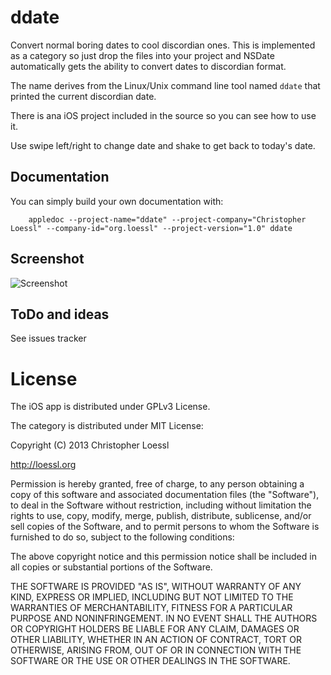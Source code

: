 ddate
=====

Convert normal boring dates to cool discordian ones.
This is implemented as a category so just drop the files into your project and NSDate automatically gets the ability to convert dates to discordian format.

The name derives from the Linux/Unix command line tool named `ddate` that printed the current discordian date.

There is ana iOS project included in the source so you can see how to use it.

Use swipe left/right to change date and shake to get back to today's date.


Documentation
-------------

You can simply build your own documentation with:

        appledoc --project-name="ddate" --project-company="Christopher Loessl" --company-id="org.loessl" --project-version="1.0" ddate


Screenshot
----------

![Screenshot](http://loessl.org/projekte/ddate/images/screenshot01.png)


ToDo and ideas
--------------

See issues tracker


License
=======

The iOS app is distributed under GPLv3 License.

The category is distributed under MIT License:

Copyright (C) 2013 Christopher Loessl

http://loessl.org

Permission is hereby granted, free of charge, to any person obtaining a copy
of this software and associated documentation files (the "Software"), to deal
in the Software without restriction, including without limitation the rights
to use, copy, modify, merge, publish, distribute, sublicense, and/or sell
copies of the Software, and to permit persons to whom the Software is
furnished to do so, subject to the following conditions:

The above copyright notice and this permission notice shall be included in
all copies or substantial portions of the Software.

THE SOFTWARE IS PROVIDED "AS IS", WITHOUT WARRANTY OF ANY KIND, EXPRESS OR
IMPLIED, INCLUDING BUT NOT LIMITED TO THE WARRANTIES OF MERCHANTABILITY,
FITNESS FOR A PARTICULAR PURPOSE AND NONINFRINGEMENT. IN NO EVENT SHALL THE
AUTHORS OR COPYRIGHT HOLDERS BE LIABLE FOR ANY CLAIM, DAMAGES OR OTHER
LIABILITY, WHETHER IN AN ACTION OF CONTRACT, TORT OR OTHERWISE, ARISING FROM,
OUT OF OR IN CONNECTION WITH THE SOFTWARE OR THE USE OR OTHER DEALINGS IN
THE SOFTWARE.

